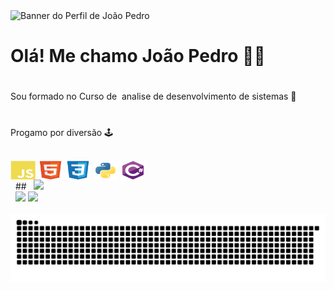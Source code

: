 <img src="https://i.pinimg.com/1200x/b8/89/67/b88967ec75bf2253fa8075a52bb49ea1.jpg" alt="Banner do Perfil de João Pedro" width="50%">

# Olá! Me chamo João Pedro 🧑‍💻
#
Sou formado no Curso de  analise de desenvolvimento de sistemas 👾
#
Progamo por diversão 🕹️
 
<div style="display: inline_block"><br>
<img align="center" alt="Jp-Js" height="30" width="40" src="https://raw.githubusercontent.com/devicons/devicon/master/icons/javascript/javascript-plain.svg">
<img align="center" alt="Jp-HTML" height="30" width="40" src="https://raw.githubusercontent.com/devicons/devicon/master/icons/html5/html5-original.svg">
<img align="center" alt="Jp-CSS" height="30" width="40" src="https://raw.githubusercontent.com/devicons/devicon/master/icons/css3/css3-original.svg">
<img align="center" alt="Jp-Python" height="30" width="40" src="https://raw.githubusercontent.com/devicons/devicon/master/icons/python/python-original.svg">
<img align="center" alt="Jp-Csharp" height="30" width="40" src="https://raw.githubusercontent.com/devicons/devicon/master/icons/csharp/csharp-original.svg">
</div>
 
##
 
<picture>
<source
    srcset="https://github-readme-stats.vercel.app/api?username=jp280208&show_icons=true&theme=dark"
    media="(prefers-color-scheme: dark)"
  />
<source
    srcset="https://github-readme-stats.vercel.app/api?username=jp280208&show_icons=true"
    media="(prefers-color-scheme: light), (prefers-color-scheme: no-preference)"
  />
<img src="https://github-readme-stats.vercel.app/api?username=jp280208&show_icons=true" />
</picture>
 
 
<div> 
<a href="https://www.instagram.com/jp.sxz07" target="_blank"><img src="https://img.shields.io/badge/-Instagram-%23E4405F?style=for-the-badge&logo=instagram&logoColor=white" target="_blank"></a>
<a href="https://discord.com/users/hpbx8619" target="_blank"><img src="https://img.shields.io/badge/Discord-7289DA?style=for-the-badge&logo=discord&logoColor=white" target="_blank"></a> 
</div>

<picture>
  <source media="(prefers-color-scheme: dark)" srcset="https://raw.githubusercontent.com/jp280208/jp280208/output/github-contribution-grid-snake-dark.svg">
  <source media="(prefers-color-scheme: light)" srcset="https://raw.githubusercontent.com/jp280208/jp280208/output/github-contribution-grid-snake.svg">
  <img alt="github contribution grid snake animation" src="https://raw.githubusercontent.com/jp280208/jp280208/output/github-contribution-grid-snake.svg">
</picture>
